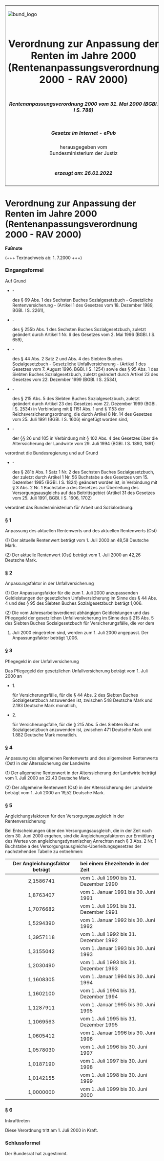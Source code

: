 <span id="DECKBLATT.html"></span>

<table border="0" frame="border" width="100%">

<tr valign="top">

<td align="left">

![bund\_logo](BfJ_2021_Web_de_de.gif)

</td>

<td align="right">

 

</td>

</tr>

<tr align="center" valign="middle">

<td colspan="2">

# Verordnung zur Anpassung der Renten im Jahre 2000 (Rentenanpassungsverordnung 2000 - RAV 2000)

</td>

</tr>

<tr align="center" valign="middle">

<td colspan="2">

##### Rentenanpassungsverordnung 2000 vom 31. Mai 2000 (BGBl. I S. 788)

</td>

</tr>

<tr align="center" valign="middle">

<td colspan="2">

  
  

##### Gesetze im Internet - ePub  
  
herausgegeben vom  
Bundesministerium der Justiz

</td>

</tr>

<tr align="center" valign="bottom">

<td colspan="2">

  
  

##### erzeugt am: 26.01.2022

</td>

</tr>

</table>

<span id="BJNR078800000.html"></span>

# Verordnung zur Anpassung der Renten im Jahre 2000 (Rentenanpassungsverordnung 2000 - RAV 2000)

<div>

  
**Fußnote**

<div class="jnhtml">

<div>

<div class="jurAbsatz">

(+++ Textnachweis ab: 1. 7.2000 +++)

</div>

</div>

</div>

</div>

<span id="BJNR078800000BJNE000100305.html"></span>

### Eingangsformel  

<div>

<div class="jnhtml">

<div>

<div class="jurAbsatz">

Auf Grund

  - \-
    
    <div style="">
    
    des § 69 Abs. 1 des Sechsten Buches Sozialgesetzbuch - Gesetzliche
    Rentenversicherung - (Artikel 1 des Gesetzes vom 18. Dezember 1989,
    BGBl. I S. 2261),
    
    </div>

  - \-
    
    <div style="">
    
    des § 255b Abs. 1 des Sechsten Buches Sozialgesetzbuch, zuletzt
    geändert durch Artikel 1 Nr. 6 des Gesetzes vom 2. Mai 1996 (BGBl.
    I S. 659),
    
    </div>

  - \-
    
    <div style="">
    
    des § 44 Abs. 2 Satz 2 und Abs. 4 des Siebten Buches
    Sozialgesetzbuch - Gesetzliche Unfallversicherung - (Artikel 1 des
    Gesetzes vom 7. August 1996, BGBl. I S. 1254) sowie des § 95 Abs. 1
    des Siebten Buches Sozialgesetzbuch, zuletzt geändert durch Artikel
    23 des Gesetzes vom 22. Dezember 1999 (BGBl. I S. 2534),
    
    </div>

  - \-
    
    <div style="">
    
    des § 215 Abs. 5 des Siebten Buches Sozialgesetzbuch, zuletzt
    geändert durch Artikel 23 des Gesetzes vom 22. Dezember 1999 (BGBl.
    I S. 2534) in Verbindung mit § 1151 Abs. 1 und § 1153 der
    Reichsversicherungsordnung, die durch Artikel 8 Nr. 14 des Gesetzes
    vom 25. Juli 1991 (BGBl. I S. 1606) eingefügt worden sind,
    
    </div>

  - \-
    
    <div style="">
    
    der §§ 26 und 105 in Verbindung mit § 102 Abs. 4 des Gesetzes über
    die Alterssicherung der Landwirte vom 29. Juli 1994 (BGBl. I S.
    1890, 1891)
    
    </div>

verordnet die Bundesregierung und auf Grund

  - \-
    
    <div style="">
    
    des § 281b Abs. 1 Satz 1 Nr. 2 des Sechsten Buches Sozialgesetzbuch,
    der zuletzt durch Artikel 1 Nr. 56 Buchstabe a des Gesetzes vom 15.
    Dezember 1995 (BGBl. I S. 1824) geändert worden ist, in Verbindung
    mit § 3 Abs. 2 Nr. 1 Buchstabe a des Gesetzes zur Überleitung des
    Versorgungsausgleichs auf das Beitrittsgebiet (Artikel 31 des
    Gesetzes vom 25. Juli 1991, BGBl. I S. 1606, 1702)
    
    </div>

verordnet das Bundesministerium für Arbeit und Sozialordnung:

</div>

</div>

</div>

</div>

<span id="BJNR078800000BJNE000200305.html"></span>

### § 1  
Anpassung des aktuellen Rentenwerts und des aktuellen Rentenwerts (Ost)

<div>

<div class="jnhtml">

<div>

<div class="jurAbsatz">

(1) Der aktuelle Rentenwert beträgt vom 1. Juli 2000 an 48,58 Deutsche
Mark.

</div>

<div class="jurAbsatz">

(2) Der aktuelle Rentenwert (Ost) beträgt vom 1. Juli 2000 an 42,26
Deutsche Mark.

</div>

</div>

</div>

</div>

<span id="BJNR078800000BJNE000300305.html"></span>

### § 2  
Anpassungsfaktor in der Unfallversicherung

<div>

<div class="jnhtml">

<div>

<div class="jurAbsatz">

(1) Der Anpassungsfaktor für die zum 1. Juli 2000 anzupassenden
Geldleistungen der gesetzlichen Unfallversicherung im Sinne des § 44
Abs. 4 und des § 95 des Siebten Buches Sozialgesetzbuch beträgt 1,006.

</div>

<div class="jurAbsatz">

(2) Die vom Jahresarbeitsverdienst abhängigen Geldleistungen und das
Pflegegeld der gesetzlichen Unfallversicherung im Sinne des § 215 Abs. 5
des Siebten Buches Sozialgesetzbuch für Versicherungsfälle, die vor dem
1. Juli 2000 eingetreten sind, werden zum 1. Juli 2000 angepasst. Der
Anpassungsfaktor beträgt 1,006.

</div>

</div>

</div>

</div>

<span id="BJNR078800000BJNE000400305.html"></span>

### § 3  
Pflegegeld in der Unfallversicherung

<div>

<div class="jnhtml">

<div>

<div class="jurAbsatz">

Das Pflegegeld der gesetzlichen Unfallversicherung beträgt vom 1. Juli
2000 an

  - 1\.
    
    <div style="">
    
    für Versicherungsfälle, für die § 44 Abs. 2 des Siebten Buches
    Sozialgesetzbuch anzuwenden ist, zwischen 548 Deutsche Mark und
    2.193 Deutsche Mark monatlich,
    
    </div>

  - 2\.
    
    <div style="">
    
    für Versicherungsfälle, für die § 215 Abs. 5 des Siebten Buches
    Sozialgesetzbuch anzuwenden ist, zwischen 471 Deutsche Mark und
    1.882 Deutsche Mark monatlich.
    
    </div>

</div>

</div>

</div>

</div>

<span id="BJNR078800000BJNE000500305.html"></span>

### § 4  
Anpassung des allgemeinen Rentenwerts und des allgemeinen Rentenwerts (Ost) in der Alterssicherung der Landwirte

<div>

<div class="jnhtml">

<div>

<div class="jurAbsatz">

(1) Der allgemeine Rentenwert in der Alterssicherung der Landwirte
beträgt vom 1. Juli 2000 an 22,43 Deutsche Mark.

</div>

<div class="jurAbsatz">

(2) Der allgemeine Rentenwert (Ost) in der Alterssicherung der Landwirte
beträgt vom 1. Juli 2000 an 19,52 Deutsche Mark.

</div>

</div>

</div>

</div>

<span id="BJNR078800000BJNE000600305.html"></span>

### § 5  
Angleichungsfaktoren für den Versorgungsausgleich in der Rentenversicherung

<div>

<div class="jnhtml">

<div>

<div class="jurAbsatz">

Bei Entscheidungen über den Versorgungsausgleich, die in der Zeit nach
dem 30. Juni 2000 ergehen, sind die Angleichungsfaktoren zur Ermittlung
des Wertes von angleichungsdynamischen Anrechten nach § 3 Abs. 2 Nr. 1
Buchstabe a des Versorgungsausgleichs-Überleitungsgesetzes der
nachstehenden Tabelle zu entnehmen:  

| Der Angleichungsfaktor beträgt | bei einem Ehezeitende in der Zeit      |
| :----------------------------: | :------------------------------------- |
|           2,1586741            | vom 1. Juli 1990 bis 31. Dezember 1990 |
|           1,8763407            | vom 1. Januar 1991 bis 30. Juni 1991   |
|           1,7076682            | vom 1. Juli 1991 bis 31. Dezember 1991 |
|           1,5294390            | vom 1. Januar 1992 bis 30. Juni 1992   |
|           1,3957118            | vom 1. Juli 1992 bis 31. Dezember 1992 |
|           1,3155042            | vom 1. Januar 1993 bis 30. Juni 1993   |
|           1,2030490            | vom 1. Juli 1993 bis 31. Dezember 1993 |
|           1,1608305            | vom 1. Januar 1994 bis 30. Juni 1994   |
|           1,1602100            | vom 1. Juli 1994 bis 31. Dezember 1994 |
|           1,1287911            | vom 1. Januar 1995 bis 30. Juni 1995   |
|           1,1069563            | vom 1. Juli 1995 bis 31. Dezember 1995 |
|           1,0605412            | vom 1. Januar 1996 bis 30. Juni 1996   |
|           1,0578030            | vom 1. Juli 1996 bis 30. Juni 1997     |
|           1,0187190            | vom 1. Juli 1997 bis 30. Juni 1998     |
|           1,0142155            | vom 1. Juli 1998 bis 30. Juni 1999     |
|           1,0000000            | vom 1. Juli 1999 bis 30. Juni 2000     |

</div>

</div>

</div>

</div>

<span id="BJNR078800000BJNE000700305.html"></span>

### § 6  
Inkrafttreten

<div>

<div class="jnhtml">

<div>

<div class="jurAbsatz">

Diese Verordnung tritt am 1. Juli 2000 in Kraft.

</div>

</div>

</div>

</div>

<span id="BJNR078800000BJNE000800305.html"></span>

### Schlussformel  

<div>

<div class="jnhtml">

<div>

<div class="jurAbsatz">

Der Bundesrat hat zugestimmt.

</div>

</div>

</div>

</div>
